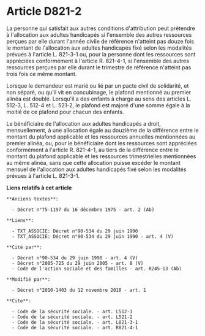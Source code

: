 # Article D821-2

La personne qui satisfait aux autres conditions d'attribution peut prétendre à l'allocation aux adultes handicapés si
l'ensemble des autres ressources perçues par elle durant l'année civile de référence n'atteint pas douze fois le montant de
l'allocation aux adultes handicapés fixé selon les modalités prévues à l'article L. 821-3-1 ou, pour la personne dont les
ressources sont appréciées conformément à l'article R. 821-4-1, si l'ensemble des autres ressources perçues par elle durant
le trimestre de référence n'atteint pas trois fois ce même montant. 

Lorsque le demandeur est marié ou lié par un pacte civil de solidarité, et non séparé, ou qu'il vit en concubinage, le
plafond mentionné au premier alinéa est doublé. Lorsqu'il a des enfants à charge au sens des articles L. 512-3, L. 512-4 et
L. 521-2, le plafond est majoré d'une somme égale à la moitié de ce plafond pour chacun des enfants. 

Le bénéficiaire de l'allocation aux adultes handicapés a droit, mensuellement, à une allocation égale au douzième de la
différence entre le montant du plafond applicable et les ressources annuelles mentionnées au premier alinéa, ou, pour le
bénéficiaire dont les ressources sont appréciées conformément à l'article R. 821-4-1, au tiers de la différence entre le
montant du plafond applicable et les ressources trimestrielles mentionnées au même alinéa, sans que cette allocation puisse
excéder le montant mensuel de l'allocation aux adultes handicapés fixé selon les modalités prévues à l'article L. 821-3-1.

**Liens relatifs à cet article**

	**Anciens textes**:

	  - Décret n°75-1197 du 16 décembre 1975 - art. 2 (Ab)

	**Liens**:

	  - TXT_ASSOCIE: Décret n°90-534 du 29 juin 1990
	  - TXT_ASSOCIE: Décret n°90-534 du 29 juin 1990 - art. 4 (V)

	**Cité par**:

	  - Décret n°90-534 du 29 juin 1990 - art. 4 (V)
	  - Décret n°2005-725 du 29 juin 2005 - art. 8 (V)
	  - Code de l'action sociale et des familles - art. R245-13 (Ab)

	**Modifié par**:

	  - Décret n°2010-1403 du 12 novembre 2010 - art. 1

	**Cite**:

	  - Code de la sécurité sociale. - art. L512-3
	  - Code de la sécurité sociale. - art. L521-2
	  - Code de la sécurité sociale. - art. L821-3-1
	  - Code de la sécurité sociale. - art. R821-4-1
